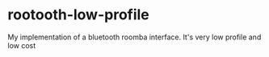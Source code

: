 rootooth-low-profile
====================

My implementation of a bluetooth roomba interface.  It's very low profile and low cost
